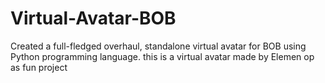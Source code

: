 # Virtual-Avatar-BOB
Created a full-fledged overhaul, standalone virtual avatar for BOB using Python programming language.
this is a virtual avatar made by Elemen op as fun project
